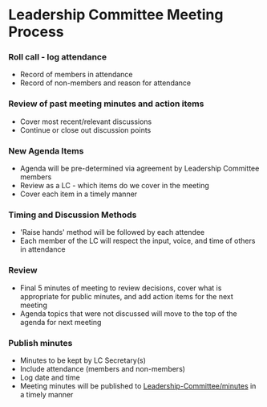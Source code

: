
# Leadership Committee Meeting Process


### Roll call - log attendance

* Record of members in attendance
* Record of non-members and reason for attendance

### Review of past meeting minutes and action items

* Cover most recent/relevant discussions
* Continue or close out discussion points

### New Agenda Items
* Agenda will be pre-determined via agreement by Leadership Committee members
* Review as a LC - which items do we cover in the meeting 
* Cover each item in a timely manner

### Timing and Discussion Methods

* 'Raise hands' method will be followed by each attendee 
* Each member of the LC will respect the input, voice, and time of others in attendance

### Review

* Final 5 minutes of meeting to review decisions, cover what is appropriate for public minutes, and add action items for the next meeting
* Agenda topics that were not discussed will move to the top of the agenda for next meeting

### Publish minutes

* Minutes to be kept by LC Secretary(s)
* Include attendance (members and non-members) 
* Log date and time
* Meeting minutes will be published to [Leadership-Committee/minutes](https://github.com/opensearch-project/community/tree/main/leadership-committee/minutes) in a timely manner
